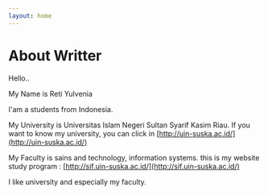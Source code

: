 ```yaml
---
layout: home
---
```


# About Writter

Hello..

My Name is Reti Yulvenia

I'am a students from Indonesia.

My University is Universitas Islam Negeri Sultan Syarif Kasim Riau. If you want to know my university, you can click in [http://uin-suska.ac.id/](http://uin-suska.ac.id/)

My Faculty is sains and technology, information systems. this is my website study program : [http://sif.uin-suska.ac.id/](http://sif.uin-suska.ac.id/)

I like university and especially my faculty.
